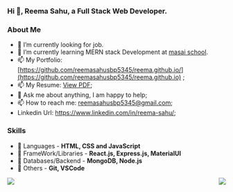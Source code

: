 ### Hi 👋, Reema Sahu, a Full Stack Web Developer. 
 
  
### About Me
- 🔭 I’m currently looking for job.
- 🌱 I’m currently learning MERN stack Development at [masai school](https://www.masaischool.com/).
- 📫 My Portfolio: [https://github.com/reemasahusbp5345/reema.github.io/](https://github.com/reemasahusbp5345/reema.github.io) ;
- 📫 My Resume: [View PDF](https://drive.google.com/file/d/1dsOBhxvwoKgTE62k-C3FlE-fUhX8wON_/view?usp=sharing);
- 💬 Ask me about anything, I am happy to help;
- 📫 How to reach me: reemasahusbp5345@gmail.com;
- Linkedin Url: https://www.linkedin.com/in/reema-sahu/;
  
 
 ### Skills
- 🚀 Languages - **HTML, CSS and JavaScript**
- 🚀 FrameWork/Libraries - **React.js, Express.js, MaterialUI**
- 🚀 Databases/Backend - **MongoDB, Node.js**
- 🚀 Others - **Git, VSCode**
 
<div style = "display:flex; justify-content: space-between" >
  <img src = "https://github-readme-stats.vercel.app/api?username=reemasahusbp5345&&show_icons=true&theme=radical&count_private=true&include_all_commits=true" />
  <img src = "https://github-readme-stats.vercel.app/api/top-langs/?username=reemasahusbp5345&show_icons=true&theme=radical" />
</div>
 
 
